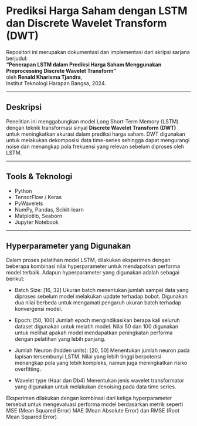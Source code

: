 # Prediksi Harga Saham dengan LSTM dan Discrete Wavelet Transform (DWT)

Repositori ini merupakan dokumentasi dan implementasi dari skripsi sarjana berjudul:  
**“Penerapan LSTM dalam Prediksi Harga Saham Menggunakan Preprocessing Discrete Wavelet Transform”**  
oleh **Renald Kharisma Tjandra**,  
Institut Teknologi Harapan Bangsa, 2024.

---

## Deskripsi 

Penelitian ini menggabungkan model Long Short-Term Memory (LSTM) dengan teknik transformasi sinyal **Discrete Wavelet Transform (DWT)** untuk meningkatkan akurasi dalam prediksi harga saham. DWT digunakan untuk melakukan dekomposisi data time-series sehingga dapat mengurangi noise dan menangkap pola frekuensi yang relevan sebelum diproses oleh LSTM.

---

## Tools & Teknologi

- Python
- TensorFlow / Keras
- PyWavelets
- NumPy, Pandas, Scikit-learn
- Matplotlib, Seaborn
- Jupyter Notebook

--- 
## Hyperparameter yang Digunakan

Dalam proses pelatihan model LSTM, dilakukan eksperimen dengan beberapa kombinasi nilai hyperparameter untuk mendapatkan performa model terbaik. Adapun hyperparameter yang digunakan adalah sebagai berikut:

- Batch Size: [16, 32]
Ukuran batch menentukan jumlah sampel data yang diproses sebelum model melakukan update terhadap bobot. Digunakan dua nilai berbeda untuk mengamati pengaruh ukuran batch terhadap konvergensi model.

- Epoch: [50, 100]
Jumlah epoch mengindikasikan berapa kali seluruh dataset digunakan untuk melatih model. Nilai 50 dan 100 digunakan untuk melihat apakah model mendapatkan peningkatan performa dengan pelatihan yang lebih panjang.

- Jumlah Neuron (hidden units): [20, 50]
Menentukan jumlah neuron pada lapisan tersembunyi LSTM. Nilai yang lebih tinggi berpotensi menangkap pola yang lebih kompleks, namun juga meningkatkan risiko overfitting.

- Wavelet type (Haar dan Db4)
  Menentukan jenis wavelet transformator yang digunakan untuk melakukan denoising pada data time series.

Eksperimen dilakukan dengan kombinasi dari ketiga hyperparameter tersebut untuk mengevaluasi performa model berdasarkan metrik seperti MSE (Mean Squared Error) MAE (Mean Absolute Error) dan RMSE (Root Mean Squared Error).


